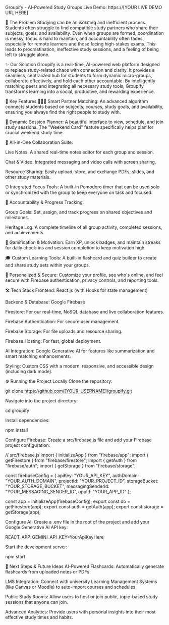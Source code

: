 Groupify - AI-Powered Study Groups
Live Demo: https://[YOUR LIVE DEMO URL HERE]

🚀 The Problem
Studying can be an isolating and inefficient process. Students often struggle to find compatible study partners who share their subjects, goals, and availability. Even when groups are formed, coordination is messy, focus is hard to maintain, and accountability often fades, especially for remote learners and those facing high-stakes exams. This leads to procrastination, ineffective study sessions, and a feeling of being left to struggle alone.

✨ Our Solution
Groupify is a real-time, AI-powered web platform designed to replace study-related chaos with connection and clarity. It provides a seamless, centralized hub for students to form dynamic micro-groups, collaborate effectively, and hold each other accountable. By intelligently matching peers and integrating all necessary study tools, Groupify transforms learning into a social, productive, and rewarding experience.

🔑 Key Features
🧑‍🤝‍🧑 Smart Partner Matching: An advanced algorithm connects students based on subjects, courses, study goals, and availability, ensuring you always find the right people to study with.

📅 Dynamic Session Planner: A beautiful interface to view, schedule, and join study sessions. The "Weekend Card" feature specifically helps plan for crucial weekend study time.

📝 All-in-One Collaboration Suite:

Live Notes: A shared real-time notes editor for each group and session.

Chat & Video: Integrated messaging and video calls with screen sharing.

Resource Sharing: Easily upload, store, and exchange PDFs, slides, and other study materials.

⏰ Integrated Focus Tools: A built-in Pomodoro timer that can be used solo or synchronized with the group to keep everyone on task and focused.

🎯 Accountability & Progress Tracking:

Group Goals: Set, assign, and track progress on shared objectives and milestones.

Heritage Log: A complete timeline of all group activity, completed sessions, and achievements.

🚦 Gamification & Motivation: Earn XP, unlock badges, and maintain streaks for daily check-ins and session completion to keep motivation high.

🎓 Custom Learning Tools: A built-in flashcard and quiz builder to create and share study sets within your groups.

👤 Personalized & Secure: Customize your profile, see who's online, and feel secure with Firebase authentication, privacy controls, and reporting tools.

🛠️ Tech Stack
Frontend: React.js (with Hooks for state management)

Backend & Database: Google Firebase

Firestore: For our real-time, NoSQL database and live collaboration features.

Firebase Authentication: For secure user management.

Firebase Storage: For file uploads and resource sharing.

Firebase Hosting: For fast, global deployment.

AI Integration: Google Generative AI for features like summarization and smart matching enhancements.

Styling: Custom CSS with a modern, responsive, and accessible design (including dark mode).

⚙️ Running the Project Locally
Clone the repository:

git clone https://github.com/[YOUR-USERNAME]/groupify.git

Navigate into the project directory:

cd groupify

Install dependencies:

npm install

Configure Firebase: Create a src/firebase.js file and add your Firebase project configuration:

// src/firebase.js
import { initializeApp } from "firebase/app";
import { getFirestore } from "firebase/firestore";
import { getAuth } from "firebase/auth";
import { getStorage } from "firebase/storage";

const firebaseConfig = {
  apiKey: "YOUR_API_KEY",
  authDomain: "YOUR_AUTH_DOMAIN",
  projectId: "YOUR_PROJECT_ID",
  storageBucket: "YOUR_STORAGE_BUCKET",
  messagingSenderId: "YOUR_MESSAGING_SENDER_ID",
  appId: "YOUR_APP_ID"
};

const app = initializeApp(firebaseConfig);
export const db = getFirestore(app);
export const auth = getAuth(app);
export const storage = getStorage(app);

Configure AI: Create a .env file in the root of the project and add your Google Generative AI API key:

REACT_APP_GEMINI_API_KEY=YourApiKeyHere

Start the development server:

npm start

🚀 Next Steps & Future Ideas
AI-Powered Flashcards: Automatically generate flashcards from uploaded notes or PDFs.

LMS Integration: Connect with university Learning Management Systems (like Canvas or Moodle) to auto-import courses and schedules.

Public Study Rooms: Allow users to host or join public, topic-based study sessions that anyone can join.

Advanced Analytics: Provide users with personal insights into their most effective study times and habits.